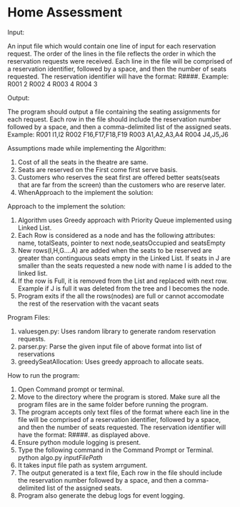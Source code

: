 # Home Assessment

Input: 

An input file which would contain one line of input for each reservation request. The order of the lines in the file reflects the order in which the reservation requests were received. Each line in the file will be comprised of a reservation identifier, followed by a space, and then the number of seats requested. The reservation identifier will have the format: R####.
Example: 
R001 2 
R002 4 
R003 4 
R004 3

Output:

The program should output a file containing the seating assignments for each request. Each row in the file should include the reservation number followed by a space, and then a comma-delimited list of the assigned seats.
Example: 
R001 I1,I2
R002 F16,F17,F18,F19 
R003 A1,A2,A3,A4 
R004 J4,J5,J6

Assumptions made while implementing the Algorithm:

1. Cost of all the seats in the theatre are same. 
2. Seats are reserved on the First come first serve basis. 
3. Customers who reserves the seat first are offered better seats(seats that are far from the screen) than the customers who are reserve later. 
4. WhenApproach to the implement the solution: 


Approach to the implement the solution: 

 1. Algorithm uses Greedy approach with Priority Queue implemented using Linked List.
 2. Each Row is considered as a node and has the following attributes: name, totalSeats, pointer to next node,seatsOccupied       and seatsEmpty
 3. New rows(I,H,G....A) are added when the seats to be reserved are greater than continguous seats empty in the Linked List. 
    If seats in J are smaller than the seats requested a new node with name I is added to the linked list.
 3. If the row is Full, it is removed from the List and replaced with next row. Example if J is full it was deleted from the       tree and I becomes the node.
 4. Program exits if the all the rows(nodes) are full or cannot accomodate the rest of the reservation with the vacant seats

 Program Files: 
 
 1. valuesgen.py: Uses random library to generate random reservation requests.
 2. parser.py: Parse the given input file of above format into list of reservations
 3. greedySeatAllocation: Uses greedy approach to allocate seats.



 How to run the program: 
 1. Open Command prompt or terminal. 
 2. Move to the directory where the program is stored. Make sure all the program files are in the same folder before running the program.
 3. The program accepts only text files of the format where each line in the file will be comprised of a reservation identifier, followed by a space, and then the number of seats requested. The reservation identifier will have the format: R####. as displayed above. 
 4. Ensure python module logging is present.
 5. Type the following command in the  Command Prompt or Terminal. 
            python algo.py *inputFilePath*
6. It takes input file path as system arrgument. 
7. The output generated is a text file, Each row in the file should include the reservation number followed by a space, and then a comma-delimited list of the assigned seats.
8. Program also generate the debug logs for event logging. 

